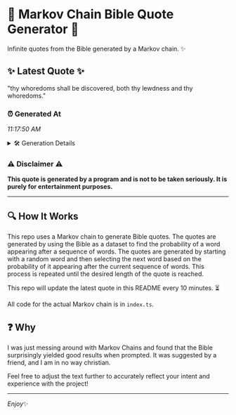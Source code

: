 # 📖 Markov Chain Bible Quote Generator 📖

Infinite quotes from the Bible generated by a Markov chain. ✨

## ✨ Latest Quote ✨
"thy whoredoms shall be discovered, both thy lewdness and thy whoredoms."

### ⏰ Generated At
*11:17:50 AM*

<details>
    <summary>🛠️ Generation Details</summary>
    <p>
        <strong>🌱 Seed:</strong> thy<br>
        <strong>🔄 Iterations:</strong> 10<br>
        <strong>📜 Context History:</strong><br>[ thy ]: whoredoms<br>[ thy, whoredoms ]: shall<br>[ thy, whoredoms, shall ]: be<br>[ thy, whoredoms, shall, be ]: discovered,<br>[ thy, whoredoms, shall, be, discovered, ]: both<br>[ thy, whoredoms, shall, be, discovered,, both ]: thy<br>[ whoredoms, shall, be, discovered,, both, thy ]: lewdness<br>[ shall, be, discovered,, both, thy, lewdness ]: and<br>[ be, discovered,, both, thy, lewdness, and ]: thy<br>[ discovered,, both, thy, lewdness, and, thy ]: whoredoms.<br>
    </p>
</details>

### ⚠️ Disclaimer ⚠️
**This quote is generated by a program and is not to be taken seriously. It is purely for entertainment purposes.**

---

## 🔍 How It Works

This repo uses a Markov chain to generate Bible quotes. The quotes are generated by using the Bible as a dataset to find the probability of a word appearing after a sequence of words. The quotes are generated by starting with a random word and then selecting the next word based on the probability of it appearing after the current sequence of words. This process is repeated until the desired length of the quote is reached.

This repo will update the latest quote in this README every 10 minutes. ⏳

All code for the actual Markov chain is in `index.ts`.

## ❓ Why

I was just messing around with Markov Chains and found that the Bible surprisingly yielded good results when prompted. 
It was suggested by a friend, and I am in no way christian.

Feel free to adjust the text further to accurately reflect your intent and experience with the project!

---

*Enjoy*✨
